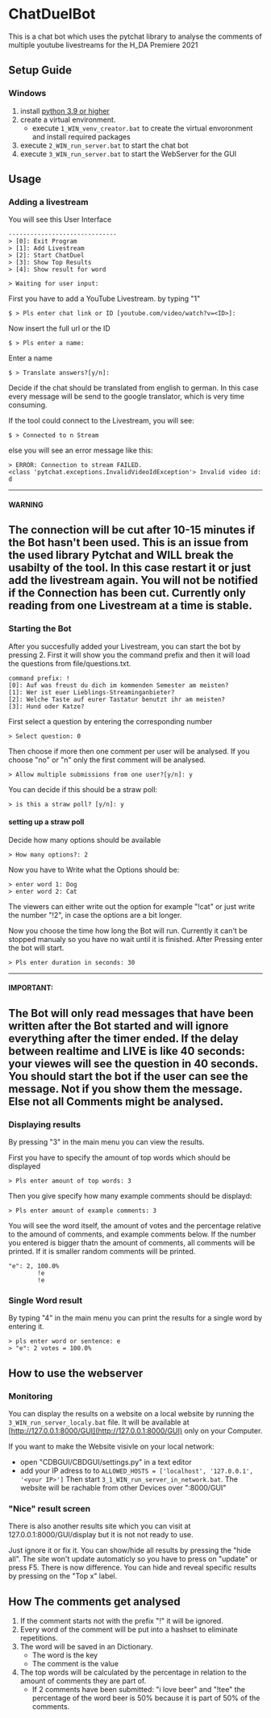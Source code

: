 # ChatDuelBot
This is a chat bot which uses the pytchat library to analyse the comments of multiple youtube livestreams for the H_DA Premiere 2021

## Setup Guide
### Windows
1. install [python 3.9 or higher](https://www.python.org/downloads/ "https://www.python.org/downloads/")
2. create a virtual environment.
	* execute `1_WIN_venv_creator.bat` to create the virtual envoronment and install required packages
3. execute `2_WIN_run_server.bat` to start the chat bot
4. execute `3_WIN_run_server.bat` to start the WebServer for the GUI

## Usage
### Adding a livestream
You will see this User Interface
```
------------------------------
> [0]: Exit Program
> [1]: Add Livestream
> [2]: Start ChatDuel
> [3]: Show Top Results
> [4]: Show result for word

> Waiting for user input:
```
First you have to add a YouTube Livestream. by typing "1"
```
$ > Pls enter chat link or ID [youtube.com/video/watch?v=<ID>]:
```
Now insert the full url or the ID
```
$ > Pls enter a name:
```
Enter a name
```
$ > Translate answers?[y/n]:
```
Decide if the chat should be translated from english to german. In this case every message will be send to the google translator, which is very time consuming.

If the tool could connect to the Livestream, you will see:
```
$ > Connected to n Stream
```
else you will see an error message like this:
```
> ERROR: Connection to stream FAILED.
<class 'pytchat.exceptions.InvalidVideoIdException'> Invalid video id: d
```
---
#### WARNING
The connection will be cut after 10-15 minutes if the Bot hasn't been used. This is an issue from the used library Pytchat and WILL break the usabilty of the tool.
In this case restart it or just add the livestream again. You will not be notified if the Connection has been cut.
Currently only reading from one Livestream at a time is stable.
---

### Starting the Bot

After you succesfully added your Livestream, you can start the bot by pressing 2. 
First it will show you the command prefix and then it will load the questions from file/questions.txt.
```
command prefix: !
[0]: Auf was freust du dich im kommenden Semester am meisten?
[1]: Wer ist euer Lieblings-Streaminganbieter?
[2]: Welche Taste auf eurer Tastatur benutzt ihr am meisten?
[3]: Hund oder Katze?
```
First select a question by entering the corresponding number
```
> Select question: 0
```
Then choose if more then one comment per user will be analysed.
If you choose "no" or "n" only the first comment will be analysed.
```
> Allow multiple submissions from one user?[y/n]: y
```
You can decide if this should be a straw poll:
```
> is this a straw poll? [y/n]: y
```
#### setting up a straw poll
Decide how many options should be available
```
> How many options?: 2
```
Now you have to Write what the Options should be: 
```
> enter word 1: Dog
> enter word 2: Cat
```
The viewers can either write out the option for example "!cat" or just write the number "!2", in case the options are a bit longer.

Now you choose the time how long the Bot will run. Currently it can't be stopped manualy so you have no wait until it is finished.
After Pressing enter the bot will start.
```
> Pls enter duration in seconds: 30
```
---
#### IMPORTANT: 
The Bot will only read messages that have been written after the Bot started and will ignore everything after the timer ended.
If the delay between realtime and LIVE is like 40 seconds: your viewes will see the question in 40 seconds.
You should start the bot if the user can see the message. Not if you show them the message. Else not all Comments might be analysed.
---

### Displaying results
By pressing "3" in the main menu you can view the results.

First you have to specify the amount of top words which should be displayed
```
> Pls enter amount of top words: 3
```
Then you give specify how many example comments should be displayd: 
```
> Pls enter amount of example comments: 3
```
You will see the word itself, the amount of votes and the percentage relative to the amound of comments, and example comments below.
If the number you entered is bigger thatn the amount of comments, all comments will be printed.
If it is smaller random comments will be printed.
```
"e": 2, 100.0%
        !e
        !e
```
### Single Word result
By typing "4" in the main menu you can print the results for a single word by entering it.
```
> pls enter word or sentence: e
> "e": 2 votes = 100.0%
```

## How to use the webserver 
### Monitoring
You can display the results on a website on a local website by running the `3_WIN_run_server_localy.bat` file.
It will be available at [http://127.0.0.1:8000/GUI](http://127.0.0.1:8000/GUI) only on your Computer.

If you want to make the Website visivle on your local network:
* open "CDBGUI/CBDGUI/settings.py" in a text editor 
* add your IP adress to to ```ALLOWED_HOSTS = ['localhost', '127.0.0.1', '<your IP>']```
Then start `3_1_WIN_run_server_in_network.bat`. The website will be rachable from other Devices over "<your ip>:8000/GUI"

### "Nice" result screen
There is also another results site which you can visit at 127.0.0.1:8000/GUI/display but it is not not ready to use. 

Just ignore it or fix it.
You can show/hide all results by pressing the "hide all". The site won't update automaticly so you have to press on "update" or press F5. There is now difference.
You can hide and reveal specific results by pressing on the "Top x" label.


## How The comments get analysed
1. If the comment starts not with the prefix "!" it will be ignored.
2. Every word of the comment will be put into a hashset to eliminate repetitions.
3. The word will be saved in an Dictionary.
	* The word is the key
	* The comment is the value
4. The top words will be calculated by the percentage in relation to the amount of comments they are part of.
	* If 2 comments have been submitted: "i love beer" and "!tee" the percentage of the word beer is 50% because it is part of 50% of the comments.

